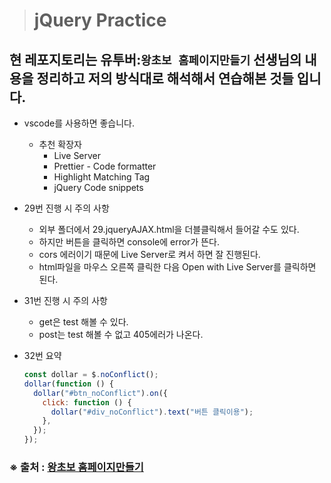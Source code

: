 > # jQuery Practice

## 현 레포지토리는 유투버:`왕초보 홈페이지만들기` 선생님의 내용을 정리하고 저의 방식대로 해석해서 연습해본 것들 입니다.

- vscode를 사용하면 좋습니다.

  - 추천 확장자
    - Live Server
    - Prettier - Code formatter
    - Highlight Matching Tag
    - jQuery Code snippets

- 29번 진행 시 주의 사항
  - 외부 폴더에서 29.jqueryAJAX.html을 더블클릭해서 들어갈 수도 있다.
  - 하지만 버튼을 클릭하면 console에 error가 뜬다.
  - cors 에러이기 때문에 Live Server로 켜서 하면 잘 진행된다.
  - html파일을 마우스 오른쪽 클릭한 다음 Open with Live Server를 클릭하면 된다.
- 31번 진행 시 주의 사항
  - get은 test 해볼 수 있다.
  - post는 test 해볼 수 없고 405에러가 나온다.
- 32번 요약
  ```js
  const dollar = $.noConflict();
  dollar(function () {
    dollar("#btn_noConflict").on({
      click: function () {
        dollar("#div_noConflict").text("버튼 클릭이용");
      },
    });
  });
  ```

### ※ 출처 : [왕초보 홈페이지만들기](https://youtu.be/0m6DWr1CxeE?si=8V62OCuNd0czERlP)
